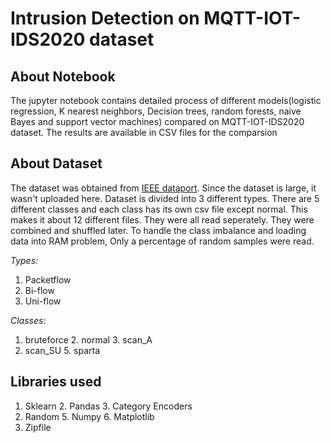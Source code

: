 # Intrusion Detection on MQTT-IOT-IDS2020 dataset

## About Notebook

The jupyter notebook contains detailed process of different models(logistic regression, K nearest neighbors, Decision trees, random forests, naive Bayes and support vector machines) compared on MQTT-IOT-IDS2020 dataset. The results are available in CSV files for the comparsion

## About Dataset

The dataset was obtained from [IEEE dataport](https://ieee-dataport.org/open-access/mqtt-iot-ids2020-mqtt-internet-things-intrusion-detection-dataset). Since the dataset
is large, it wasn't uploaded here.
Dataset is divided into 3 different types. There are 5 different classes and each class has its own csv file except normal. This makes it about 12 different files.
They were all read seperately. They were combined and shuffled later.
To handle the class imbalance and loading data into RAM problem, Only a percentage of random samples were read.

*Types:*
1. Packetflow
2. Bi-flow
3. Uni-flow

*Classes:*
1. bruteforce   2. normal   3. scan_A     
4. scan_SU      5. sparta

## Libraries used

1. Sklearn    2. Pandas   3. Category Encoders
4. Random     5. Numpy    6. Matplotlib
7. Zipfile
